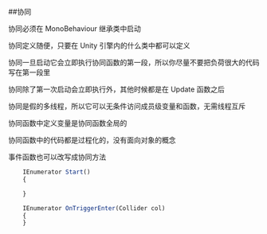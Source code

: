 ##协同

协同必须在 MonoBehaviour 继承类中启动

协同定义随便，只要在 Unity 引擎内的什么类中都可以定义

协同一旦启动它会立即执行协同函数的第一段，所以你尽量不要把负荷很大的代码写在第一段里

协同除了第一次启动会立即执行外，其他时候都是在 Update 函数之后

协同是假的多线程，所以它可以无条件访问成员级变量和函数，无需线程互斥

协同函数中定义变量是协同函数全局的

协同函数中的代码都是过程化的，没有面向对象的概念

事件函数也可以改写成协同方法

```javascript
    IEnumerator Start()
    {

    }

    IEnumerator OnTriggerEnter(Collider col)
    {
    }
```